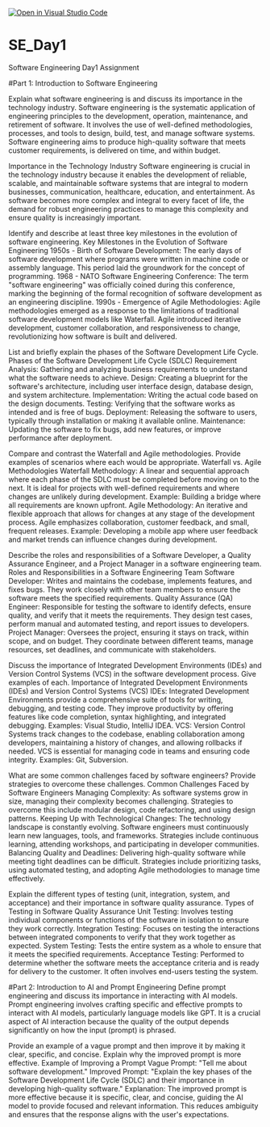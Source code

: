 [![Open in Visual Studio Code](https://classroom.github.com/assets/open-in-vscode-2e0aaae1b6195c2367325f4f02e2d04e9abb55f0b24a779b69b11b9e10269abc.svg)](https://classroom.github.com/online_ide?assignment_repo_id=15533364&assignment_repo_type=AssignmentRepo)
# SE_Day1
Software Engineering Day1 Assignment

#Part 1: Introduction to Software Engineering

Explain what software engineering is and discuss its importance in the technology industry.
Software engineering is the systematic application of engineering principles to the development, operation, maintenance, and retirement of software. It involves the use of well-defined methodologies, processes, and tools to design, build, test, and manage software systems. Software engineering aims to produce high-quality software that meets customer requirements, is delivered on time, and within budget.

 Importance in the Technology Industry
Software engineering is crucial in the technology industry because it enables the development of reliable, scalable, and maintainable software systems that are integral to modern businesses, communication, healthcare, education, and entertainment. As software becomes more complex and integral to every facet of life, the demand for robust engineering practices to manage this complexity and ensure quality is increasingly important.



Identify and describe at least three key milestones in the evolution of software engineering.
Key Milestones in the Evolution of Software Engineering
1950s - Birth of Software Development: The early days of software development where programs were written in machine code or assembly language. This period laid the groundwork for the concept of programming.
1968 - NATO Software Engineering Conference: The term "software engineering" was officially coined during this conference, marking the beginning of the formal recognition of software development as an engineering discipline.
1990s - Emergence of Agile Methodologies: Agile methodologies emerged as a response to the limitations of traditional software development models like Waterfall. Agile introduced iterative development, customer collaboration, and responsiveness to change, revolutionizing how software is built and delivered.

List and briefly explain the phases of the Software Development Life Cycle.
Phases of the Software Development Life Cycle (SDLC)
Requirement Analysis: Gathering and analyzing business requirements to understand what the software needs to achieve.
Design: Creating a blueprint for the software's architecture, including user interface design, database design, and system architecture.
Implementation: Writing the actual code based on the design documents.
Testing: Verifying that the software works as intended and is free of bugs.
Deployment: Releasing the software to users, typically through installation or making it available online.
Maintenance: Updating the software to fix bugs, add new features, or improve performance after deployment.

Compare and contrast the Waterfall and Agile methodologies. Provide examples of scenarios where each would be appropriate.
Waterfall vs. Agile Methodologies
Waterfall Methodology: A linear and sequential approach where each phase of the SDLC must be completed before moving on to the next. It is ideal for projects with well-defined requirements and where changes are unlikely during development. Example: Building a bridge where all requirements are known upfront.
Agile Methodology: An iterative and flexible approach that allows for changes at any stage of the development process. Agile emphasizes collaboration, customer feedback, and small, frequent releases. Example: Developing a mobile app where user feedback and market trends can influence changes during development.



Describe the roles and responsibilities of a Software Developer, a Quality Assurance Engineer, and a Project Manager in a software engineering team.
Roles and Responsibilities in a Software Engineering Team
Software Developer: Writes and maintains the codebase, implements features, and fixes bugs. They work closely with other team members to ensure the software meets the specified requirements.
Quality Assurance (QA) Engineer: Responsible for testing the software to identify defects, ensure quality, and verify that it meets the requirements. They design test cases, perform manual and automated testing, and report issues to developers.
Project Manager: Oversees the project, ensuring it stays on track, within scope, and on budget. They coordinate between different teams, manage resources, set deadlines, and communicate with stakeholders.

Discuss the importance of Integrated Development Environments (IDEs) and Version Control Systems (VCS) in the software development process. Give examples of each.
 Importance of Integrated Development Environments (IDEs) and Version Control Systems (VCS)
IDEs: Integrated Development Environments provide a comprehensive suite of tools for writing, debugging, and testing code. They improve productivity by offering features like code completion, syntax highlighting, and integrated debugging. Examples: Visual Studio, IntelliJ IDEA.
VCS: Version Control Systems track changes to the codebase, enabling collaboration among developers, maintaining a history of changes, and allowing rollbacks if needed. VCS is essential for managing code in teams and ensuring code integrity. Examples: Git, Subversion.

What are some common challenges faced by software engineers? Provide strategies to overcome these challenges.
Common Challenges Faced by Software Engineers
Managing Complexity: As software systems grow in size, managing their complexity becomes challenging. Strategies to overcome this include modular design, code refactoring, and using design patterns.
Keeping Up with Technological Changes: The technology landscape is constantly evolving. Software engineers must continuously learn new languages, tools, and frameworks. Strategies include continuous learning, attending workshops, and participating in developer communities.
Balancing Quality and Deadlines: Delivering high-quality software while meeting tight deadlines can be difficult. Strategies include prioritizing tasks, using automated testing, and adopting Agile methodologies to manage time effectively.

Explain the different types of testing (unit, integration, system, and acceptance) and their importance in software quality assurance.
Types of Testing in Software Quality Assurance
Unit Testing: Involves testing individual components or functions of the software in isolation to ensure they work correctly.
Integration Testing: Focuses on testing the interactions between integrated components to verify that they work together as expected.
System Testing: Tests the entire system as a whole to ensure that it meets the specified requirements.
Acceptance Testing: Performed to determine whether the software meets the acceptance criteria and is ready for delivery to the customer. It often involves end-users testing the system.


#Part 2: Introduction to AI and Prompt Engineering
Define prompt engineering and discuss its importance in interacting with AI models.
Prompt engineering involves crafting specific and effective prompts to interact with AI models, particularly language models like GPT. It is a crucial aspect of AI interaction because the quality of the output depends significantly on how the input (prompt) is phrased.

Provide an example of a vague prompt and then improve it by making it clear, specific, and concise. Explain why the improved prompt is more effective.
Example of Improving a Prompt
Vague Prompt: "Tell me about software development."
Improved Prompt: "Explain the key phases of the Software Development Life Cycle (SDLC) and their importance in developing high-quality software."
Explanation: The improved prompt is more effective because it is specific, clear, and concise, guiding the AI model to provide focused and relevant information. This reduces ambiguity and ensures that the response aligns with the user's expectations.
